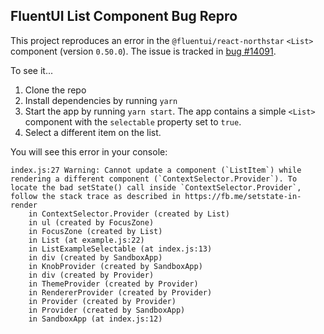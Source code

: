 ## FluentUI List Component Bug Repro

This project reproduces an error in the `@fluentui/react-northstar` `<List>` component (version `0.50.0`). The issue is tracked in [bug #14091](https://github.com/microsoft/fluentui/issues/14091).

To see it...

1. Clone the repo
2. Install dependencies by running `yarn`
3. Start the app by running `yarn start`. The app contains a simple `<List>` component with the `selectable` property set to `true`.
4. Select a different item on the list.

You will see this error in your console:

```
index.js:27 Warning: Cannot update a component (`ListItem`) while rendering a different component (`ContextSelector.Provider`). To locate the bad setState() call inside `ContextSelector.Provider`, follow the stack trace as described in https://fb.me/setstate-in-render
    in ContextSelector.Provider (created by List)
    in ul (created by FocusZone)
    in FocusZone (created by List)
    in List (at example.js:22)
    in ListExampleSelectable (at index.js:13)
    in div (created by SandboxApp)
    in KnobProvider (created by SandboxApp)
    in div (created by Provider)
    in ThemeProvider (created by Provider)
    in RendererProvider (created by Provider)
    in Provider (created by Provider)
    in Provider (created by SandboxApp)
    in SandboxApp (at index.js:12)
```
